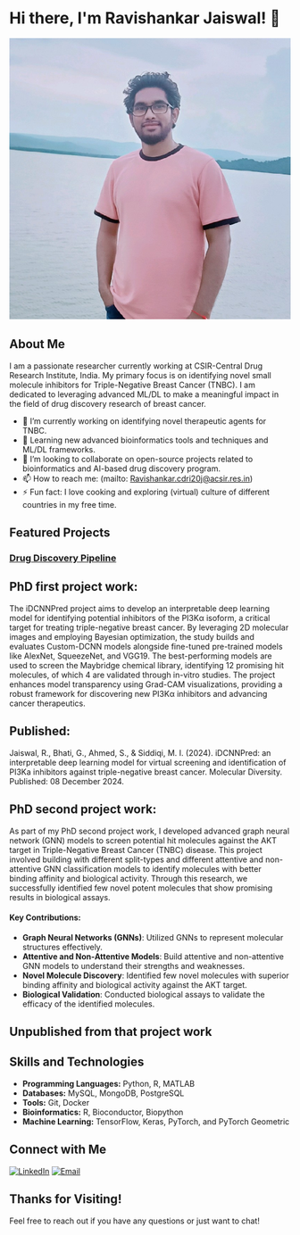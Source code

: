 # Hi there, I'm Ravishankar Jaiswal! 👋

![Your Profile Picture](https://github.com/ravishankar1307/Ravishankar-Jaiswal/blob/main/img1.jpg)

## About Me

I am a passionate researcher currently working at CSIR-Central Drug Research Institute, India. My primary focus is on identifying novel small molecule inhibitors for Triple-Negative Breast Cancer (TNBC). I am dedicated to leveraging advanced ML/DL to make a meaningful impact in the field of drug discovery  research of breast cancer.

- 🔭 I’m currently working on identifying novel therapeutic agents for TNBC.
- 🌱 Learning new advanced bioinformatics tools and techniques and ML/DL frameworks.
- 👯 I’m looking to collaborate on open-source projects related to bioinformatics and AI-based drug discovery program.
- 📫 How to reach me: (mailto: Ravishankar.cdri20j@acsir.res.in)
- ⚡ Fun fact: I love cooking and  exploring (virtual) culture of different countries in my free time.

## Featured Projects

### [Drug Discovery Pipeline](link-to-project)

## PhD first project work:
The iDCNNPred project aims to develop an interpretable deep learning model for identifying potential inhibitors of the PI3Kα isoform, a critical target for treating triple-negative breast cancer. By leveraging 2D molecular images and employing Bayesian optimization, the study builds and evaluates Custom-DCNN models alongside fine-tuned pre-trained models like AlexNet, SqueezeNet, and VGG19. The best-performing models are used to screen the Maybridge chemical library, identifying 12 promising hit molecules, of which 4 are validated through in-vitro studies. The project enhances model transparency using Grad-CAM visualizations, providing a robust framework for discovering new PI3Kα inhibitors and advancing cancer therapeutics.

## Published: 
Jaiswal, R., Bhati, G., Ahmed, S., & Siddiqi, M. I. (2024). iDCNNPred: an interpretable deep learning model for virtual screening and identification of PI3Ka inhibitors against triple-negative breast cancer. Molecular Diversity. Published: 08 December 2024.

## PhD second project work:
As part of my PhD second project work, I developed advanced graph neural network (GNN) models to screen potential hit molecules against the AKT target in Triple-Negative Breast Cancer (TNBC) disease. This project involved building with different split-types and different attentive and non-attentive GNN classification models to identify molecules with better binding affinity and biological activity. Through this research, we successfully identified few novel potent molecules that show promising results in biological assays.

#### Key Contributions:
- **Graph Neural Networks (GNNs)**: Utilized GNNs to represent molecular structures effectively.
- **Attentive and Non-Attentive Models**: Build  attentive and non-attentive GNN models to understand their strengths and weaknesses.
- **Novel Molecule Discovery**: Identified few novel molecules with superior binding affinity and biological activity against the AKT target.
- **Biological Validation**: Conducted biological assays to validate the efficacy of the identified molecules.

## Unpublished from that project work

## Skills and Technologies

- **Programming Languages:** Python, R, MATLAB
- **Databases:** MySQL, MongoDB, PostgreSQL
- **Tools:** Git, Docker
- **Bioinformatics:** R, Bioconductor, Biopython
- **Machine Learning:** TensorFlow, Keras, PyTorch, and PyTorch Geometric


## Connect with Me

[<img src="https://img.shields.io/badge/LinkedIn-0077B5?style=for-the-badge&logo=linkedin&logoColor=white" alt="LinkedIn">](https://www.linkedin.com/in/ravishankar-jaiswal-79069613b/)
[<img src="https://img.shields.io/badge/Email-D14836?style=for-the-badge&logo=gmail&logoColor=white" alt="Email">](mailto:ravishankar.cdri20j@acsir.res.in)

## Thanks for Visiting!

Feel free to reach out if you have any questions or just want to chat!





